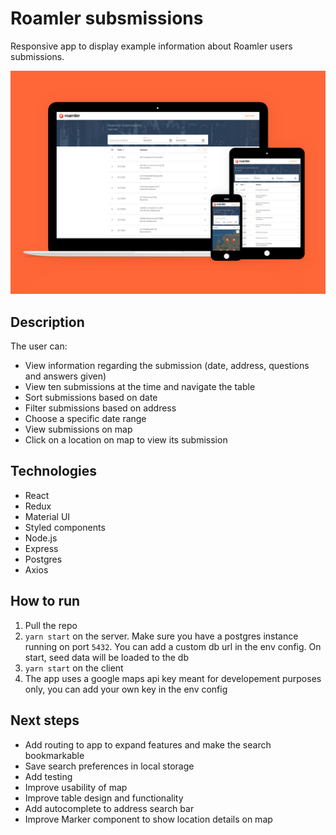 # Roamler subsmissions

Responsive app to display example information about Roamler users submissions. 

![alt text](./Roamler_preview.jpeg "Roamler preview")

## Description

The user can:

* View information regarding the submission (date, address, questions and answers given)
* View ten submissions at the time and navigate the table
* Sort submissions based on date
* Filter submissions based on address
* Choose a specific date range
* View submissions on map 
* Click on a location on map to view its submission 

## Technologies

* React
* Redux
* Material UI
* Styled components
* Node.js
* Express
* Postgres
* Axios

## How to run
1. Pull the repo
2. `yarn start` on the server. Make sure you have a postgres instance running on port `5432`. You can add a custom db url in the env config. On start, seed data will be loaded to the db
3. `yarn start` on the client
4. The app uses a google maps api key meant for developement purposes only, you can add your own key in the env config

## Next steps
* Add routing to app to expand features and make the search bookmarkable
* Save search preferences in local storage
* Add testing
* Improve usability of map
* Improve table design and functionality 
* Add autocomplete to address search bar
* Improve Marker component to show location details on map
